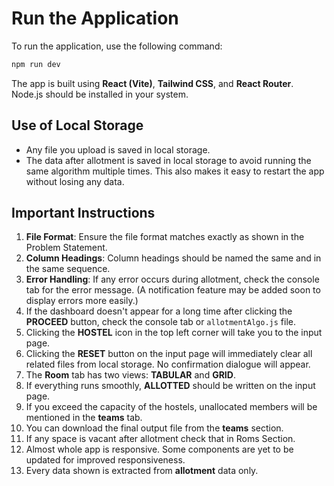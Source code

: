 # Run the Application

To run the application, use the following command:

```bash
npm run dev
```

The app is built using **React (Vite)**, **Tailwind CSS**, and **React Router**.
Node.js should be installed in your system.

## Use of Local Storage

- Any file you upload is saved in local storage.
- The data after allotment is saved in local storage to avoid running the same algorithm multiple times. This also makes it easy to restart the app without losing any data.

## Important Instructions

1. **File Format**: Ensure the file format matches exactly as shown in the Problem Statement.
2. **Column Headings**: Column headings should be named the same and in the same sequence.
3. **Error Handling**: If any error occurs during allotment, check the console tab for the error message. (A notification feature may be added soon to display errors more easily.)
4. If the dashboard doesn't appear for a long time after clicking the **PROCEED** button, check the console tab or `allotmentAlgo.js` file.
5. Clicking the **HOSTEL** icon in the top left corner will take you to the input page.
6. Clicking the **RESET** button on the input page will immediately clear all related files from local storage. No confirmation dialogue will appear.
7. The **Room** tab has two views: **TABULAR** and **GRID**.
8. If everything runs smoothly, **ALLOTTED** should be written on the input page.
9. If you exceed the capacity of the hostels, unallocated members will be mentioned in the **teams** tab.
10. You can download the final output file from the **teams** section.
11. If any space is vacant after allotment check that in Roms Section.
12. Almost whole app is responsive. Some components are yet to be updated for improved responsiveness.
13. Every data shown is extracted from **allotment** data only.
